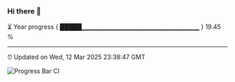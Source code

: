 ### Hi there 👋

⏳ Year progress { █████▁▁▁▁▁▁▁▁▁▁▁▁▁▁▁▁▁▁▁▁▁▁▁▁▁ } 19.45 %

---

⏰ Updated on Wed, 12 Mar 2025 23:38:47 GMT

![Progress Bar CI](https://github.com/IshwaranRudhara/GIT-ACTION/workflows/Progress%20Bar%20CI/badge.svg)

